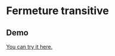 # Fermeture transitive

## Demo
[You can try it here.](https://mxmaxime.github.io/transitive-closure/index.html)
